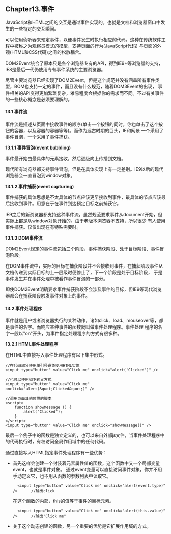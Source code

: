 ## Chapter13.事件

JavaScript和HTML之间的交互是通过事件实现的。也就是文档和浏览器窗口中发生的一些特定的交互瞬间。

可以使用侦听器来预定事件，以便事件发生时执行相应的代码。这种在传统软件工程中被称之为观察员模式的模型，支持页面的行为(JavaScript代码)
与页面的外观(HTML和CSS代码)之间的松散耦合。

DOM2Event统合了原本只是各个浏览器专有的API，得到IE9+等浏览器的支持，IE8是最后一代仍使用专有事件系统的主要浏览器。

尽管主要浏览器已经实现了DOM2Event，但是这个规范并没有涵盖所有事件类型，BOM也支持一定的事件，而且没有什么规范，随着DOM3Event的出现，
事件相关的API变得更加繁琐复杂，难易程度会根据你的需求而不同。不过有关事件的一些核心概念是必须要理解的。

#### 13.1 事件流

事件流是描述从页面中接收事件的顺序(单击一个按钮的同时，你也单击了这个按钮的容器，以及容器的容器等等)。而作为远古时期的巨头，IE和网景
一个采用了事件冒泡，一个采用了事件捕获。

**13.1.1 事件冒泡(event bubbling)**

事件最开始由最具体的元素接收，然后逐级向上传播到文档。

现代所有浏览器都支持事件冒泡，但是在具体实现上有一定差别。IE9以后的现代浏览器会一直冒泡到window对象。

**13.1.2 事件捕获(event capturing)**

事件捕获的具体思想是不太具体的节点应该更早接收到事件，最具体的节点应该最后接收到事件。用意在于在事件到达预定目标之前捕获它。

IE9之后的新浏览器都支持这种事件流，虽然规范要求事件从document开始，但实际上都是从window对象开始的。由于老版本浏览器不支持，所以很少
有人使用事件捕获。仅仅出现在有特殊需要时。

**13.1.3 DOM事件流**

DOM2Event规定的事件流包括三个阶段，事件捕获阶段、处于目标阶段、事件冒泡阶段。

在DOM事件流中，实际的目标在捕获阶段并不会接收到事件，在捕获阶段事件从文档传递到实际目标的上一层级时便停止了，下一个阶段是处于目标阶段，
于是事件发生并在事件处理中被看作事件冒泡的一部分。

即使DOM2Event明确要求事件捕获阶段不会涉及事件的目标，但IE9等现代浏览器都会在捕获阶段触发事件对象上的事件。

#### 13.2 事件处理程序

事件就是用户或者浏览器执行的某种动作，诸如click、load、mouseover等，都是事件的名字。而响应某种事件的函数就叫做事件处理程序。事件处理
程序的名字一般以"on"开头，为事件指定处理程序的方式有很多种。

**13.2.1 HTML事件处理程序**

在HTML中直接写入事件处理程序有以下集中形式。

    //在代码部分使用单引号避免使用HTML实体
    <input type="button" value="Click me" onclick="alert('Clicked')" />

    //也可以使用如下转义方式
    <input type="button" value="Click me" onclick="alert(&quot;Clicked&quot;)" />

    //调用页面其他位置的脚本
    <script>
        function showMessage () {
            alert("Clicked");
        }
    </script>
    <input type="button" value="Click me" onclick="showMessage()" />
最后一个例子中的函数是独立定义的，也可以来自外部js文件，当事件处理程序中的代码执行时，有权访问全局作用域中的任何代码。

通过直接写入HTML指定事件处理程序有一些优势：

* 首先这样会创建一个封装着元素属性值的函数，这个函数中又一个局部变量event，也就是事件对象。
  通过event变量可以直接访问事件对象，你并不用手动定义它，也不用从函数的参数列表中读取它。

        <input type="button" value="Click me" onclick="alert(event.type)" />      //输出click
  在这个函数的内部，this的值等于事件的目标元素。

        <input type="button" value="Click me" onclick="alert(this.value)" />      //输出"Click me"

* 关于这个动态创建的函数，另一个重要的优势是它扩展作用域的方式。

